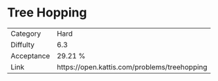 # Tree Hopping

<table>
    <tr>
        <td>Category</td>
        <td>Hard</td>
    </tr>
    <tr>
        <td>Diffulty</td>
        <td>6.3</td>
    </tr>
    <tr>
        <td>Acceptance</td>
        <td>29.21 %</td>
    </tr>
    <tr>
        <td>Link</td>
        <td>https://open.kattis.com/problems/treehopping</td>
    </tr>
</table>